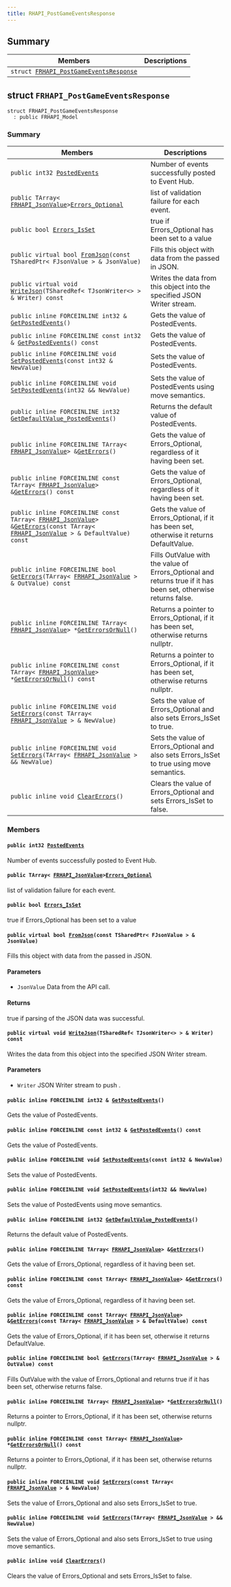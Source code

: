 ```yaml
---
title: RHAPI_PostGameEventsResponse
---
```


## Summary

 Members                        | Descriptions                                
--------------------------------|---------------------------------------------
`struct `[`FRHAPI_PostGameEventsResponse`](#structFRHAPI__PostGameEventsResponse) | 

## struct `FRHAPI_PostGameEventsResponse` <a id="structFRHAPI__PostGameEventsResponse"></a>

```
struct FRHAPI_PostGameEventsResponse
  : public FRHAPI_Model
```

### Summary

 Members                        | Descriptions                                
--------------------------------|---------------------------------------------
`public int32 `[`PostedEvents`](#structFRHAPI__PostGameEventsResponse_1ab14cbee3111a9f8af4d2dc4a81b91a77) | Number of events successfully posted to Event Hub.
`public TArray< `[`FRHAPI_JsonValue`](undefined.md#structFRHAPI__JsonValue)` > `[`Errors_Optional`](#structFRHAPI__PostGameEventsResponse_1a4bcd13cbbb6908fe7b3c2cd698b09b3d) | list of validation failure for each event.
`public bool `[`Errors_IsSet`](#structFRHAPI__PostGameEventsResponse_1a64e1d83ca099175ac36efd3fd0778b4f) | true if Errors_Optional has been set to a value
`public virtual bool `[`FromJson`](#structFRHAPI__PostGameEventsResponse_1a2dade96758fe7cd662dfb62d2d99c146)`(const TSharedPtr< FJsonValue > & JsonValue)` | Fills this object with data from the passed in JSON.
`public virtual void `[`WriteJson`](#structFRHAPI__PostGameEventsResponse_1ac259db813914b9921fa4f4bd447414a1)`(TSharedRef< TJsonWriter<> > & Writer) const` | Writes the data from this object into the specified JSON Writer stream.
`public inline FORCEINLINE int32 & `[`GetPostedEvents`](#structFRHAPI__PostGameEventsResponse_1ab68db502b6e1a36ef3e0f260805cbcbc)`()` | Gets the value of PostedEvents.
`public inline FORCEINLINE const int32 & `[`GetPostedEvents`](#structFRHAPI__PostGameEventsResponse_1ac8ee1fea57e1d240629b5dc6e07b346f)`() const` | Gets the value of PostedEvents.
`public inline FORCEINLINE void `[`SetPostedEvents`](#structFRHAPI__PostGameEventsResponse_1a960d5eb73fda1737daad5147357fa1c7)`(const int32 & NewValue)` | Sets the value of PostedEvents.
`public inline FORCEINLINE void `[`SetPostedEvents`](#structFRHAPI__PostGameEventsResponse_1a0413d880655220c8b0929ad127be81c7)`(int32 && NewValue)` | Sets the value of PostedEvents using move semantics.
`public inline FORCEINLINE int32 `[`GetDefaultValue_PostedEvents`](#structFRHAPI__PostGameEventsResponse_1a0a66bb99ba150958329f03788a7fe617)`()` | Returns the default value of PostedEvents.
`public inline FORCEINLINE TArray< `[`FRHAPI_JsonValue`](undefined.md#structFRHAPI__JsonValue)` > & `[`GetErrors`](#structFRHAPI__PostGameEventsResponse_1a7f0aad111e43ce254ffb92fb7a338b3f)`()` | Gets the value of Errors_Optional, regardless of it having been set.
`public inline FORCEINLINE const TArray< `[`FRHAPI_JsonValue`](undefined.md#structFRHAPI__JsonValue)` > & `[`GetErrors`](#structFRHAPI__PostGameEventsResponse_1a0935b8536ee4154e5b90b21b70b89e18)`() const` | Gets the value of Errors_Optional, regardless of it having been set.
`public inline FORCEINLINE const TArray< `[`FRHAPI_JsonValue`](undefined.md#structFRHAPI__JsonValue)` > & `[`GetErrors`](#structFRHAPI__PostGameEventsResponse_1a672d28568f36c78284de6f1298695dae)`(const TArray< `[`FRHAPI_JsonValue`](undefined.md#structFRHAPI__JsonValue)` > & DefaultValue) const` | Gets the value of Errors_Optional, if it has been set, otherwise it returns DefaultValue.
`public inline FORCEINLINE bool `[`GetErrors`](#structFRHAPI__PostGameEventsResponse_1a58f2069998a0c1a8667dffa6153b3c1a)`(TArray< `[`FRHAPI_JsonValue`](undefined.md#structFRHAPI__JsonValue)` > & OutValue) const` | Fills OutValue with the value of Errors_Optional and returns true if it has been set, otherwise returns false.
`public inline FORCEINLINE TArray< `[`FRHAPI_JsonValue`](undefined.md#structFRHAPI__JsonValue)` > * `[`GetErrorsOrNull`](#structFRHAPI__PostGameEventsResponse_1a13f1c48e91a1416c59755d4f117c034d)`()` | Returns a pointer to Errors_Optional, if it has been set, otherwise returns nullptr.
`public inline FORCEINLINE const TArray< `[`FRHAPI_JsonValue`](undefined.md#structFRHAPI__JsonValue)` > * `[`GetErrorsOrNull`](#structFRHAPI__PostGameEventsResponse_1a9c27a121edada91b79d9cd98def82f94)`() const` | Returns a pointer to Errors_Optional, if it has been set, otherwise returns nullptr.
`public inline FORCEINLINE void `[`SetErrors`](#structFRHAPI__PostGameEventsResponse_1a7bbf8bd2a0c1ee89808edeee77f94f53)`(const TArray< `[`FRHAPI_JsonValue`](undefined.md#structFRHAPI__JsonValue)` > & NewValue)` | Sets the value of Errors_Optional and also sets Errors_IsSet to true.
`public inline FORCEINLINE void `[`SetErrors`](#structFRHAPI__PostGameEventsResponse_1ad8cefa5eceedadeeefe998f5c5c1a8de)`(TArray< `[`FRHAPI_JsonValue`](undefined.md#structFRHAPI__JsonValue)` > && NewValue)` | Sets the value of Errors_Optional and also sets Errors_IsSet to true using move semantics.
`public inline void `[`ClearErrors`](#structFRHAPI__PostGameEventsResponse_1afbb863db522201168db69a6f6c10e2af)`()` | Clears the value of Errors_Optional and sets Errors_IsSet to false.

### Members

#### `public int32 `[`PostedEvents`](#structFRHAPI__PostGameEventsResponse_1ab14cbee3111a9f8af4d2dc4a81b91a77) <a id="structFRHAPI__PostGameEventsResponse_1ab14cbee3111a9f8af4d2dc4a81b91a77"></a>

Number of events successfully posted to Event Hub.

#### `public TArray< `[`FRHAPI_JsonValue`](undefined.md#structFRHAPI__JsonValue)` > `[`Errors_Optional`](#structFRHAPI__PostGameEventsResponse_1a4bcd13cbbb6908fe7b3c2cd698b09b3d) <a id="structFRHAPI__PostGameEventsResponse_1a4bcd13cbbb6908fe7b3c2cd698b09b3d"></a>

list of validation failure for each event.

#### `public bool `[`Errors_IsSet`](#structFRHAPI__PostGameEventsResponse_1a64e1d83ca099175ac36efd3fd0778b4f) <a id="structFRHAPI__PostGameEventsResponse_1a64e1d83ca099175ac36efd3fd0778b4f"></a>

true if Errors_Optional has been set to a value

#### `public virtual bool `[`FromJson`](#structFRHAPI__PostGameEventsResponse_1a2dade96758fe7cd662dfb62d2d99c146)`(const TSharedPtr< FJsonValue > & JsonValue)` <a id="structFRHAPI__PostGameEventsResponse_1a2dade96758fe7cd662dfb62d2d99c146"></a>

Fills this object with data from the passed in JSON.

#### Parameters
* `JsonValue` Data from the API call.

#### Returns
true if parsing of the JSON data was successful.

#### `public virtual void `[`WriteJson`](#structFRHAPI__PostGameEventsResponse_1ac259db813914b9921fa4f4bd447414a1)`(TSharedRef< TJsonWriter<> > & Writer) const` <a id="structFRHAPI__PostGameEventsResponse_1ac259db813914b9921fa4f4bd447414a1"></a>

Writes the data from this object into the specified JSON Writer stream.

#### Parameters
* `Writer` JSON Writer stream to push .

#### `public inline FORCEINLINE int32 & `[`GetPostedEvents`](#structFRHAPI__PostGameEventsResponse_1ab68db502b6e1a36ef3e0f260805cbcbc)`()` <a id="structFRHAPI__PostGameEventsResponse_1ab68db502b6e1a36ef3e0f260805cbcbc"></a>

Gets the value of PostedEvents.

#### `public inline FORCEINLINE const int32 & `[`GetPostedEvents`](#structFRHAPI__PostGameEventsResponse_1ac8ee1fea57e1d240629b5dc6e07b346f)`() const` <a id="structFRHAPI__PostGameEventsResponse_1ac8ee1fea57e1d240629b5dc6e07b346f"></a>

Gets the value of PostedEvents.

#### `public inline FORCEINLINE void `[`SetPostedEvents`](#structFRHAPI__PostGameEventsResponse_1a960d5eb73fda1737daad5147357fa1c7)`(const int32 & NewValue)` <a id="structFRHAPI__PostGameEventsResponse_1a960d5eb73fda1737daad5147357fa1c7"></a>

Sets the value of PostedEvents.

#### `public inline FORCEINLINE void `[`SetPostedEvents`](#structFRHAPI__PostGameEventsResponse_1a0413d880655220c8b0929ad127be81c7)`(int32 && NewValue)` <a id="structFRHAPI__PostGameEventsResponse_1a0413d880655220c8b0929ad127be81c7"></a>

Sets the value of PostedEvents using move semantics.

#### `public inline FORCEINLINE int32 `[`GetDefaultValue_PostedEvents`](#structFRHAPI__PostGameEventsResponse_1a0a66bb99ba150958329f03788a7fe617)`()` <a id="structFRHAPI__PostGameEventsResponse_1a0a66bb99ba150958329f03788a7fe617"></a>

Returns the default value of PostedEvents.

#### `public inline FORCEINLINE TArray< `[`FRHAPI_JsonValue`](undefined.md#structFRHAPI__JsonValue)` > & `[`GetErrors`](#structFRHAPI__PostGameEventsResponse_1a7f0aad111e43ce254ffb92fb7a338b3f)`()` <a id="structFRHAPI__PostGameEventsResponse_1a7f0aad111e43ce254ffb92fb7a338b3f"></a>

Gets the value of Errors_Optional, regardless of it having been set.

#### `public inline FORCEINLINE const TArray< `[`FRHAPI_JsonValue`](undefined.md#structFRHAPI__JsonValue)` > & `[`GetErrors`](#structFRHAPI__PostGameEventsResponse_1a0935b8536ee4154e5b90b21b70b89e18)`() const` <a id="structFRHAPI__PostGameEventsResponse_1a0935b8536ee4154e5b90b21b70b89e18"></a>

Gets the value of Errors_Optional, regardless of it having been set.

#### `public inline FORCEINLINE const TArray< `[`FRHAPI_JsonValue`](undefined.md#structFRHAPI__JsonValue)` > & `[`GetErrors`](#structFRHAPI__PostGameEventsResponse_1a672d28568f36c78284de6f1298695dae)`(const TArray< `[`FRHAPI_JsonValue`](undefined.md#structFRHAPI__JsonValue)` > & DefaultValue) const` <a id="structFRHAPI__PostGameEventsResponse_1a672d28568f36c78284de6f1298695dae"></a>

Gets the value of Errors_Optional, if it has been set, otherwise it returns DefaultValue.

#### `public inline FORCEINLINE bool `[`GetErrors`](#structFRHAPI__PostGameEventsResponse_1a58f2069998a0c1a8667dffa6153b3c1a)`(TArray< `[`FRHAPI_JsonValue`](undefined.md#structFRHAPI__JsonValue)` > & OutValue) const` <a id="structFRHAPI__PostGameEventsResponse_1a58f2069998a0c1a8667dffa6153b3c1a"></a>

Fills OutValue with the value of Errors_Optional and returns true if it has been set, otherwise returns false.

#### `public inline FORCEINLINE TArray< `[`FRHAPI_JsonValue`](undefined.md#structFRHAPI__JsonValue)` > * `[`GetErrorsOrNull`](#structFRHAPI__PostGameEventsResponse_1a13f1c48e91a1416c59755d4f117c034d)`()` <a id="structFRHAPI__PostGameEventsResponse_1a13f1c48e91a1416c59755d4f117c034d"></a>

Returns a pointer to Errors_Optional, if it has been set, otherwise returns nullptr.

#### `public inline FORCEINLINE const TArray< `[`FRHAPI_JsonValue`](undefined.md#structFRHAPI__JsonValue)` > * `[`GetErrorsOrNull`](#structFRHAPI__PostGameEventsResponse_1a9c27a121edada91b79d9cd98def82f94)`() const` <a id="structFRHAPI__PostGameEventsResponse_1a9c27a121edada91b79d9cd98def82f94"></a>

Returns a pointer to Errors_Optional, if it has been set, otherwise returns nullptr.

#### `public inline FORCEINLINE void `[`SetErrors`](#structFRHAPI__PostGameEventsResponse_1a7bbf8bd2a0c1ee89808edeee77f94f53)`(const TArray< `[`FRHAPI_JsonValue`](undefined.md#structFRHAPI__JsonValue)` > & NewValue)` <a id="structFRHAPI__PostGameEventsResponse_1a7bbf8bd2a0c1ee89808edeee77f94f53"></a>

Sets the value of Errors_Optional and also sets Errors_IsSet to true.

#### `public inline FORCEINLINE void `[`SetErrors`](#structFRHAPI__PostGameEventsResponse_1ad8cefa5eceedadeeefe998f5c5c1a8de)`(TArray< `[`FRHAPI_JsonValue`](undefined.md#structFRHAPI__JsonValue)` > && NewValue)` <a id="structFRHAPI__PostGameEventsResponse_1ad8cefa5eceedadeeefe998f5c5c1a8de"></a>

Sets the value of Errors_Optional and also sets Errors_IsSet to true using move semantics.

#### `public inline void `[`ClearErrors`](#structFRHAPI__PostGameEventsResponse_1afbb863db522201168db69a6f6c10e2af)`()` <a id="structFRHAPI__PostGameEventsResponse_1afbb863db522201168db69a6f6c10e2af"></a>

Clears the value of Errors_Optional and sets Errors_IsSet to false.

